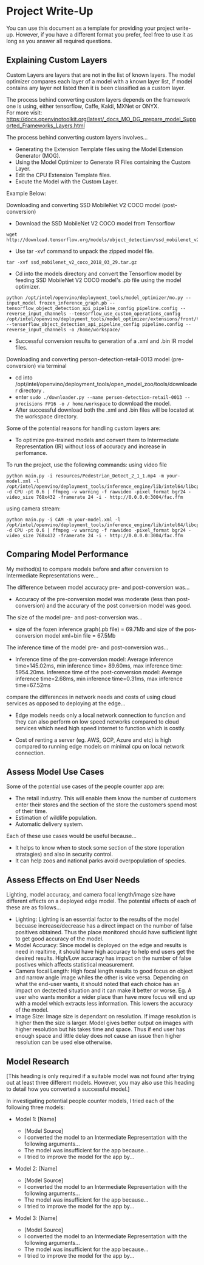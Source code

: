 # Project Write-Up

You can use this document as a template for providing your project write-up. However, if you
have a different format you prefer, feel free to use it as long as you answer all required
questions.

## Explaining Custom Layers

Custom Layers are layers that are not in the list of known layers.
The model optimizer compares each layer of a model with a known layer list, If model contains any layer not listed then it is been classified as a custom layer.

The process behind converting custom layers depends on the framework one is using, either tensorflow, Caffe, Kaldi, MXNet or ONYX.  
For more visit: https://docs.openvinotoolkit.org/latest/_docs_MO_DG_prepare_model_Supported_Frameworks_Layers.html

The process behind converting custom layers involves...

* Generating the Extension Template files using the Model Extension Generator (MOG).
* Using the Model Optimizer to Generate IR Files containing the Custom Layer.
* Edit the CPU Extension Template files.
* Excute the Model with the Custom Layer.

Example Below:

Downloading and converting SSD MobileNet V2 COCO model (post-conversion)
* Download the SSD MobileNet V2 COCO model from Tensorflow

``` wget
wget http://download.tensorflow.org/models/object_detection/ssd_mobilenet_v2_coco_2018_03_29.tar.gz

```

* Use tar -xvf command to unpack the zipped model file.

``` tar
tar -xvf ssd_mobilenet_v2_coco_2018_03_29.tar.gz
```

* Cd into the models directory and convert the Tensorflow model by feeding SSD MobileNet V2 COCO model's .pb file using the model optimizer.

``` MOG
python /opt/intel/openvino/deployment_tools/model_optimizer/mo.py --input_model frozen_inference_graph.pb --tensorflow_object_detection_api_pipeline_config pipeline.config --reverse_input_channels --tensorflow_use_custom_operations_config /opt/intel/openvino/deployment_tools/model_optimizer/extensions/front/tf/ssd_v2_support.json --tensorflow_object_detection_api_pipeline_config pipeline.config --reverse_input_channels -o /home/workspace/
```

* Successful conversion results to generation of a .xml and .bin IR model files.

Downloading and converting person-detection-retail-0013 model (pre-conversion) via terminal

* cd into /opt/intel/openvino/deployment_tools/open_model_zoo/tools/downloader directory .
* enter ```sudo ./downloader.py --name person-detection-retail-0013 --precisions FP16 -o / home/workspace``` to download the model.
* After successful download both the .xml and .bin files will be located at the workspace directory.

Some of the potential reasons for handling custom layers are:

* To optimize pre-trained models and convert them to Intermediate Representation (IR) without loss of accuracy and increase in perfomance.

To run the project, use the following commands:
using video file

```video
python main.py -i resources/Pedestrian_Detect_2_1_1.mp4 -m your-model.xml -l /opt/intel/openvino/deployment_tools/inference_engine/lib/intel64/libcpu_extension_sse4.so -d CPU -pt 0.6 | ffmpeg -v warning -f rawvideo -pixel_format bgr24 -video_size 768x432 -framerate 24 -i - http://0.0.0.0:3004/fac.ffm
```

using camera stream:

```stream
python main.py -i CAM -m your-model.xml -l /opt/intel/openvino/deployment_tools/inference_engine/lib/intel64/libcpu_extension_sse4.so -d CPU -pt 0.6 | ffmpeg -v warning -f rawvideo -pixel_format bgr24 -video_size 768x432 -framerate 24 -i - http://0.0.0.0:3004/fac.ffm

```

## Comparing Model Performance

My method(s) to compare models before and after conversion to Intermediate Representations
were...

The difference between model accuracy pre- and post-conversion was...

* Accuracy of the pre-conversion model was moderate (less than post-conversion) and the accurary of the post conversion model was good.

The size of the model pre- and post-conversion was...

* size of the fozen inference graph(.pb file) = 69.7Mb and size of the pos-conversion model xml+bin file = 67.5Mb

The inference time of the model pre- and post-conversion was...

* Inference time of the pre-conversion model: Average inference time=145.02ms, min inference time= 89.60ms, max inference time: 5954.20ms.
Inference time of the post-conversion model: Average inference time=2.68ms, min inference time=0.31ms, max inference time=67.52ms

compare the differences in network needs and costs of using cloud services as opposed to deploying at the edge...

* Edge models needs only a local network connection to function and they can also perform on low speed networks compared to cloud services which need high speed internet to function which is costly.

* Cost of renting a server (eg. AWS, GCP, Azure and etc) is high compared to running edge models on minimal cpu on local network connection.

## Assess Model Use Cases

Some of the potential use cases of the people counter app are:

* The retail industry. This will enable them know the number of customers enter their stores and the section of the store the customers spend most of their time.
* Estimation of wildlife population.
* Automatic delivery system.

Each of these use cases would be useful because...

* It helps to know when to stock some section of the store (operation stratagies) and also in security control.
* It can help zoos and national parks avoid overpopulation of species.

## Assess Effects on End User Needs

Lighting, model accuracy, and camera focal length/image size have different effects on a
deployed edge model. The potential effects of each of these are as follows...

* Lighting: Lighting is an essential factor to the results of the model becuase increase/decrease has a direct impact on the number of false positives obtained. Thus the place monitored should have sufficient light to get good accuracy of the model.
* Model Accuracy: Since model is deployed on the edge and results is need in realtime, it should have high accuracy to help end users get the desired results. High/Low accuracy has impact on the number of false postives which affects statistical measurement.
* Camera focal Length:  High focal length results to good focus on object and narrow angle image whiles the other is vice versa. Depending on what the end-user wants, it should noted that each choice has an impact on dectected situation and it can make it better or worse. Eg. A user who wants monitor a wider place than have more focus will end up with a model which extracts less information. This lowers the accuracy of the model.
* Image Size: Image size is dependant on resolution. If image resolution is higher then the size is larger. Model gives better output on images with higher resolution but his takes time and space. Thus if end user has enough space and little delay does not cause an issue then higher resolution can be used else otherwise.

## Model Research

[This heading is only required if a suitable model was not found after trying out at least three
different models. However, you may also use this heading to detail how you converted 
a successful model.]

In investigating potential people counter models, I tried each of the following three models:

- Model 1: [Name]
  - [Model Source]
  - I converted the model to an Intermediate Representation with the following arguments...
  - The model was insufficient for the app because...
  - I tried to improve the model for the app by...
  
- Model 2: [Name]
  - [Model Source]
  - I converted the model to an Intermediate Representation with the following arguments...
  - The model was insufficient for the app because...
  - I tried to improve the model for the app by...

- Model 3: [Name]
  - [Model Source]
  - I converted the model to an Intermediate Representation with the following arguments...
  - The model was insufficient for the app because...
  - I tried to improve the model for the app by...
